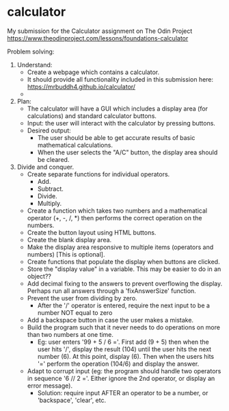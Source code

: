 # calculator
My submission for the Calculator assignment on The Odin Project https://www.theodinproject.com/lessons/foundations-calculator

Problem solving:
1) Understand:
    - Create a webpage which contains a calculator.
    - It should provide all functionality included in this submission here: https://mrbuddh4.github.io/calculator/
    - 
2) Plan:
    - The calculator will have a GUI which includes a display area (for calculations) and standard calculator buttons.
    - Input: the user will interact with the calculator by pressing buttons.
    - Desired output:
        - The user should be able to get accurate results of basic mathematical calculations.
        - When the user selects the "A/C" button, the display area should be cleared.
3) Divide and conquer.
    - Create separate functions for individual operators.
        - Add.
        - Subtract.
        - Divide.
        - Multiply.
    - Create a function which takes two numbers and a mathematical operator (+, -, /, *) then performs the correct operation on the numbers.
    - Create the button layout using HTML buttons.
    - Create the blank display area.
    - Make the display area responsive to multiple items (operators and numbers) [This is optional].
    - Create functions that populate the display when buttons are clicked.
    - Store the "display value" in a variable. This may be easier to do in an object??
    - Add decimal fixing to the answers to prevent overflowing the display. Perhaps run all answers through a 'fixAnswerSize' function.
    - Prevent the user from dividing by zero.
        - After the '/' operator is entered, require the next input to be a number NOT equal to zero
    - Add a backspace button in case the user makes a mistake.
    - Build the program such that it never needs to do operations on more than two numbers at one time.
        - Eg: user enters '99 + 5 / 6 ='. First add (9 + 5) then when the user hits '/', display the result (104) until the user hits the next number (6). At this point, display (6). Then when the users hits '=' perform the operation (104/6) and display the answer.
    - Adapt to corrupt input (eg: the program should handle two operators in sequence '6 // 2 ='. Either ignore the 2nd operator, or display an error message).
        - Solution: require input AFTER an operator to be a number, or 'backspace', 'clear', etc.